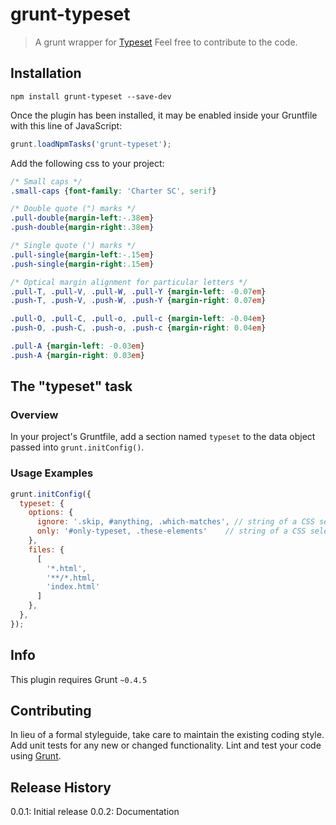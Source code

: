 # grunt-typeset

> A grunt wrapper for [Typeset](https://www.npmjs.com/package/typeset)
Feel free to contribute to the code.

## Installation
```
npm install grunt-typeset --save-dev
```

Once the plugin has been installed, it may be enabled inside your Gruntfile with this line of JavaScript:

```js
grunt.loadNpmTasks('grunt-typeset');
```

Add the following css to your project:
```css
/* Small caps */
.small-caps {font-family: 'Charter SC', serif}

/* Double quote (") marks */
.pull-double{margin-left:-.38em}
.push-double{margin-right:.38em}

/* Single quote (') marks */
.pull-single{margin-left:-.15em}
.push-single{margin-right:.15em}

/* Optical margin alignment for particular letters */
.pull-T, .pull-V, .pull-W, .pull-Y {margin-left: -0.07em}
.push-T, .push-V, .push-W, .push-Y {margin-right: 0.07em}

.pull-O, .pull-C, .pull-o, .pull-c {margin-left: -0.04em}
.push-O, .push-C, .push-o, .push-c {margin-right: 0.04em}

.pull-A {margin-left: -0.03em}
.push-A {margin-right: 0.03em}
```

## The "typeset" task

### Overview
In your project's Gruntfile, add a section named `typeset` to the data object passed into `grunt.initConfig()`.

### Usage Examples
```js
grunt.initConfig({
  typeset: {
    options: {
      ignore: '.skip, #anything, .which-matches', // string of a CSS selector to skip
      only: '#only-typeset, .these-elements'    // string of a CSS selector to only apply typeset
    },
    files: {
      [
        '*.html',
        '**/*.html,
        'index.html'
      ]
    },
  },
});
```
## Info
This plugin requires Grunt `~0.4.5`

## Contributing
In lieu of a formal styleguide, take care to maintain the existing coding style. Add unit tests for any new or changed functionality. Lint and test your code using [Grunt](http://gruntjs.com/).

## Release History
0.0.1: Initial release
0.0.2: Documentation